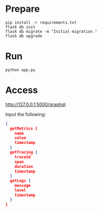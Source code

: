 # Prepare

```
pip install -r requirements.txt
flask db init
flask db migrate -m "Initial migration."
flask db upgrade
```

# Run

```
python app.py
```

# Access

http://127.0.0.1:5000/graphql

Input the following:

```json
{
  getMetrics {
    name
    value
    timestamp
  }
  getTracing {
    traceId
    span
    duration
    timestamp
  }
  getLogs {
    message
    level
    timestamp
  }
}
```
